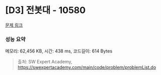 # [D3] 전봇대 - 10580 

[문제 링크](https://swexpertacademy.com/main/code/problem/problemDetail.do?contestProbId=AXO8QBw6Qu4DFAXS) 

### 성능 요약

메모리: 62,456 KB, 시간: 438 ms, 코드길이: 614 Bytes



> 출처: SW Expert Academy, https://swexpertacademy.com/main/code/problem/problemList.do